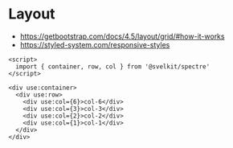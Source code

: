 # Layout

- https://getbootstrap.com/docs/4.5/layout/grid/#how-it-works
- https://styled-system.com/responsive-styles

```example
<script>
  import { container, row, col } from '@svelkit/spectre'
</script>

<div use:container>
  <div use:row>
    <div use:col={6}>col-6</div>
    <div use:col={3}>col-3</div>
    <div use:col={2}>col-2</div>
    <div use:col={1}>col-1</div>
  </div>
</div>
```
